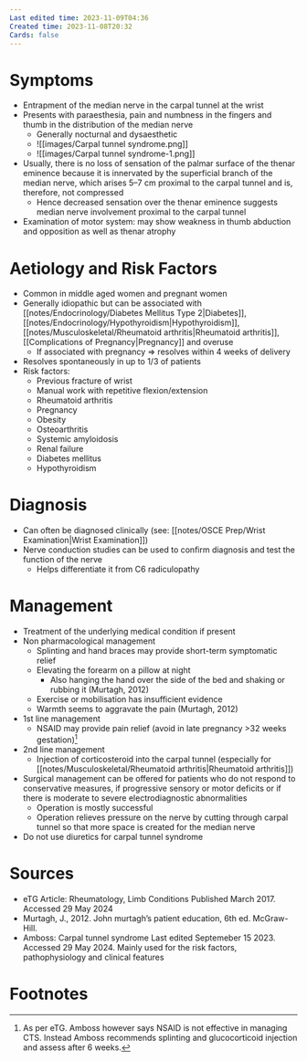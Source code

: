 ```yaml
---
Last edited time: 2023-11-09T04:36
Created time: 2023-11-08T20:32
Cards: false
---
```

# Symptoms
- Entrapment of the median nerve in the carpal tunnel at the wrist
- Presents with paraesthesia, pain and numbness in the fingers and thumb in the distribution of the median nerve
	- Generally nocturnal and dysaesthetic
	- ![[images/Carpal tunnel syndrome.png]]
	- ![[images/Carpal tunnel syndrome-1.png]]
- Usually, there is no loss of sensation of the palmar surface of the thenar eminence because it is innervated by the superficial branch of the median nerve, which arises 5–7 cm proximal to the carpal tunnel and is, therefore, not compressed
	- Hence decreased sensation over the thenar eminence suggests median nerve involvement proximal to the carpal tunnel
- Examination of motor system: may show weakness in thumb abduction and opposition as well as thenar atrophy
# Aetiology and Risk Factors
- Common in middle aged women and pregnant women
- Generally idiopathic but can be associated with [[notes/Endocrinology/Diabetes Mellitus Type 2|Diabetes]], [[notes/Endocrinology/Hypothyroidism|Hypothyroidism]], [[notes/Musculoskeletal/Rheumatoid arthritis|Rheumatoid arthritis]], [[Complications of Pregnancy|Pregnancy]] and overuse
	- If associated with pregnancy ⇒ resolves within 4 weeks of delivery
- Resolves spontaneously in up to 1/3 of patients
- Risk factors:
	- Previous fracture of wrist
	- Manual work with repetitive flexion/extension
	- Rheumatoid arthritis
	- Pregnancy
	- Obesity
	- Osteoarthritis
	- Systemic amyloidosis
	- Renal failure
	- Diabetes mellitus
	- Hypothyroidism
# Diagnosis
- Can often be diagnosed clinically (see: [[notes/OSCE Prep/Wrist Examination|Wrist Examination]])
- Nerve conduction studies can be used to confirm diagnosis and test the function of the nerve
	- Helps differentiate it from C6 radiculopathy
# Management
- Treatment of the underlying medical condition if present
- Non pharmacological management
	- Splinting and hand braces may provide short-term symptomatic relief
	- Elevating the forearm on a pillow at night
		- Also hanging the hand over the side of the bed and shaking or rubbing it (Murtagh, 2012)
	- Exercise or mobilisation has insufficient evidence
	- Warmth seems to aggravate the pain (Murtagh, 2012)
- 1st line management
	- NSAID may provide pain relief (avoid in late pregnancy >32 weeks gestation)[^1]
- 2nd line management
	- Injection of corticosteroid into the carpal tunnel (especially for [[notes/Musculoskeletal/Rheumatoid arthritis|Rheumatoid arthritis]])
- Surgical management can be offered for patients who do not respond to conservative measures, if progressive sensory or motor deficits or if there is moderate to severe electrodiagnostic abnormalities
	- Operation is mostly successful
	- Operation relieves pressure on the nerve by cutting through carpal tunnel so that more space is created for the median nerve
- Do not use diuretics for carpal tunnel syndrome

# Sources
- eTG Article: Rheumatology, Limb Conditions Published March 2017. Accessed 29 May 2024
- Murtagh, J., 2012. John murtagh’s patient education, 6th ed. McGraw-Hill.
- Amboss: Carpal tunnel syndrome Last edited Septemeber 15 2023. Accessed 29 May 2024. Mainly used for the risk factors, pathophysiology and clinical features
# Footnotes
[^1]: As per eTG. Amboss however says NSAID is not effective in managing CTS. Instead Amboss recommends splinting and glucocorticoid injection and assess after 6 weeks.